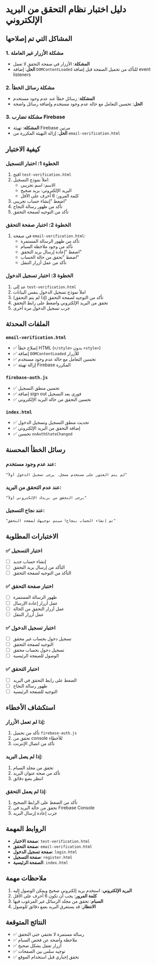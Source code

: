 # دليل اختبار نظام التحقق من البريد الإلكتروني

## المشاكل التي تم إصلاحها

### 1. مشكلة الأزرار غير العاملة
- **المشكلة**: الأزرار في صفحة التحقق لا تعمل
- **الحل**: إضافة `DOMContentLoaded` للتأكد من تحميل الصفحة قبل إضافة event listeners

### 2. مشكلة رسائل الخطأ
- **المشكلة**: رسائل خطأ عند عدم وجود مستخدم
- **الحل**: تحسين التعامل مع حالة عدم وجود مستخدم وإضافة رسائل واضحة

### 3. مشكلة تضارب Firebase
- **المشكلة**: تهيئة Firebase مرتين
- **الحل**: إزالة التهيئة المكررة من `email-verification.html`

## كيفية الاختبار

### الخطوة 1: اختبار التسجيل
1. افتح `test-verification.html`
2. املأ نموذج التسجيل:
   - الاسم: اسم تجريبي
   - البريد الإلكتروني: بريد صحيح
   - كلمة المرور: 6 أحرف على الأقل
3. اضغط "إنشاء حساب تجريبي"
4. تأكد من ظهور رسالة النجاح
5. تأكد من التوجيه لصفحة التحقق

### الخطوة 2: اختبار صفحة التحقق
1. في صفحة `email-verification.html`:
   - تأكد من ظهور الرسالة المستمرة
   - تأكد من وجود ملاحظة السبام
   - اضغط "إعادة إرسال بريد التحقق"
   - اضغط "تحقق من حالة الحساب"
   - تأكد من عمل أزرار التنقل

### الخطوة 3: اختبار تسجيل الدخول
1. عد إلى `test-verification.html`
2. املأ نموذج تسجيل الدخول بنفس البيانات
3. تأكد من التوجيه لصفحة التحقق (إذا لم يتم التحقق)
4. تحقق من البريد الإلكتروني واضغط على رابط التحقق
5. جرب تسجيل الدخول مرة أخرى

## الملفات المحدثة

### `email-verification.html`
- ✅ إصلاح خطأ HTML (`</style>` بدون `<style>`)
- ✅ إضافة `DOMContentLoaded` للأزرار
- ✅ تحسين التعامل مع حالة عدم وجود مستخدم
- ✅ إزالة تهيئة Firebase المكررة

### `firebase-auth.js`
- ✅ تحسين منطق التسجيل
- ✅ إضافة sign out فوري بعد التسجيل
- ✅ تحسين التحقق من حالة البريد الإلكتروني

### `index.html`
- ✅ تحديث منطق التسجيل وتسجيل الدخول
- ✅ إضافة التحقق من البريد الإلكتروني
- ✅ تحسين `onAuthStateChanged`

## رسائل الخطأ المحسنة

### عند عدم وجود مستخدم:
```
"لم يتم العثور على مستخدم مسجل. يرجى تسجيل الدخول أولاً"
```

### عند عدم التحقق من البريد:
```
"يرجى التحقق من بريدك الإلكتروني أولاً"
```

### عند نجاح التسجيل:
```
"تم إنشاء الحساب بنجاح! سيتم توجيهك لصفحة التحقق"
```

## الاختبارات المطلوبة

### ✅ اختبار التسجيل
- [ ] إنشاء حساب جديد
- [ ] التأكد من إرسال بريد التحقق
- [ ] التأكد من التوجيه لصفحة التحقق

### ✅ اختبار صفحة التحقق
- [ ] ظهور الرسالة المستمرة
- [ ] عمل أزرار إعادة الإرسال
- [ ] عمل أزرار التحقق من الحالة
- [ ] عمل أزرار التنقل

### ✅ اختبار تسجيل الدخول
- [ ] تسجيل دخول بحساب غير محقق
- [ ] التوجيه لصفحة التحقق
- [ ] تسجيل دخول بحساب محقق
- [ ] الوصول للصفحة الرئيسية

### ✅ اختبار التحقق
- [ ] الضغط على رابط التحقق في البريد
- [ ] ظهور رسالة النجاح
- [ ] التوجيه للصفحة الرئيسية

## استكشاف الأخطاء

### إذا لم تعمل الأزرار:
1. تأكد من تحميل `firebase-auth.js`
2. تحقق من console للأخطاء
3. تأكد من اتصال الإنترنت

### إذا لم يصل البريد:
1. تحقق من مجلد السبام
2. تأكد من صحة عنوان البريد
3. انتظر بضع دقائق

### إذا لم يعمل التحقق:
1. تأكد من الضغط على الرابط الصحيح
2. تحقق من حالة البريد في Firebase Console
3. جرب إعادة إرسال البريد

## الروابط المهمة

- **صفحة الاختبار**: `test-verification.html`
- **صفحة التحقق**: `email-verification.html`
- **صفحة تسجيل الدخول**: `login.html`
- **صفحة التسجيل**: `register.html`
- **الصفحة الرئيسية**: `index.html`

## ملاحظات مهمة

1. **البريد الإلكتروني**: استخدم بريد إلكتروني صحيح ويمكن الوصول إليه
2. **كلمة المرور**: يجب أن تكون 6 أحرف على الأقل
3. **السبام**: تحقق من مجلد الرسائل غير المرغوب فيها
4. **الانتظار**: قد يستغرق البريد بضع دقائق للوصول

## النتائج المتوقعة

- ✅ رسالة مستمرة لا تختفي حتى التحقق
- ✅ ملاحظة واضحة عن فحص السبام
- ✅ أزرار تعمل بشكل صحيح
- ✅ توجيه سلس بين الصفحات
- ✅ تحقق إجباري قبل استخدام الموقع 